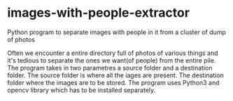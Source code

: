 # images-with-people-extractor
Python program to separate images with people in it from a cluster of dump of photos

Often we encounter a entire directory full of photos of various things and it's tedious to separate the ones we want(of people) from the entire pile.
The program takes in two parametres a source folder and a destination folder.
The source folder is where all the iages are present.
The destination folder where the images are to be stored.
The program uses Python3 and opencv library which has to be installed separately.

